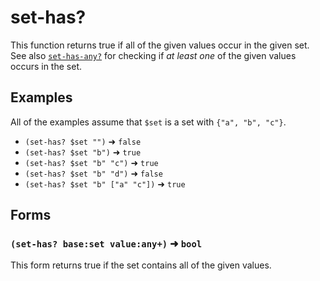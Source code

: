 # set-has?

This function returns true if all of the given values occur in the given set.
See also [`set-has-any?`](set-has-any.md) for checking if _at least one_ of the
given values occurs in the set.

## Examples

All of the examples assume that `$set` is a set with `{"a", "b", "c"}`.

* `(set-has? $set "")` ➜ `false`
* `(set-has? $set "b")` ➜ `true`
* `(set-has? $set "b" "c")` ➜ `true`
* `(set-has? $set "b" "d")` ➜ `false`
* `(set-has? $set "b" ["a" "c"])` ➜ `true`

## Forms

### `(set-has? base:set value:any+)` ➜ `bool`

This form returns true if the set contains all of the given values.
